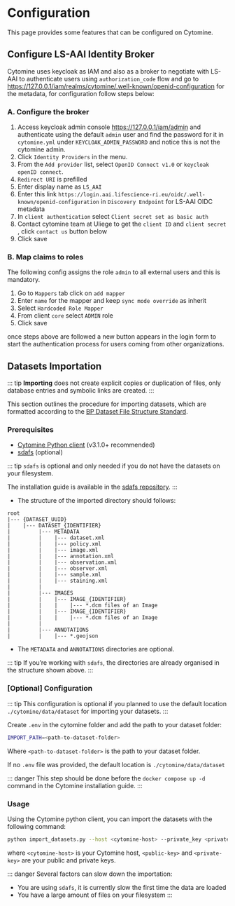 # Configuration

This page provides some features that can be configured on Cytomine.

## Configure LS-AAI Identity Broker

Cytomine uses keycloak as IAM and also as a broker to negotiate with LS-AAI to authenticate users using `authorization_code` flow and go to <https://127.0.0.1/iam/realms/cytomine/.well-known/openid-configuration> for the metadata, for configuration follow steps below:

### A. Configure the broker

1. Access keycloak admin console <https://127.0.0.1/iam/admin> and authenticate using the default `admin` user and find the password for it in `cytomine.yml` under `KEYCLOAK_ADMIN_PASSWORD` and notice this is not the cytomine admin.
2. Click `Identity Providers` in the menu.
3. From the `Add provider` list, select `OpenID Connect v1.0` or `keycloak openID connect`.
4. `Redirect URI` is prefilled
5. Enter display name as `LS_AAI`
6. Enter this link `https://login.aai.lifescience-ri.eu/oidc/.well-known/openid-configuration` in `Discovery Endpoint` for LS-AAI OIDC metadata
7. In `client authentication` select `Client secret set as basic auth`
8. Contact cytomine team at Uliege to get the `client ID` and `client secret` , click `contact us` button below
9. Click save

### B. Map claims to roles

The following config assigns the role `admin` to all external users and this is mandatory.

1. Go to `Mappers` tab click on `add mapper`
2. Enter `name` for the mapper and keep `sync mode override` as inherit
3. Select `Hardcoded Role Mapper`
4. From client `core` select `ADMIN` role
5. Click save

once steps above are followed a new button appears in the login form to start the authentication process for users coming from other organizations.

## Datasets Importation

::: tip
**Importing** does not create explicit copies or duplication of files, only database entries and symbolic links are created.
:::

This section outlines the procedure for importing datasets, which are formatted according to the [BP Dataset File Structure Standard](https://bp.nbis.se/datasets/submission/preparation-guide.html).

### Prerequisites

- [Cytomine Python client](https://github.com/cytomine/cytomine/tree/main/clients/python) (v3.1.0+ recommended)
- [sdafs](https://github.com/NBISweden/sdafs) (optional)

::: tip
`sdafs` is optional and only needed if you do not have the datasets on your filesystem.

The installation guide is available in the [sdafs repository](https://github.com/NBISweden/sdafs?tab=readme-ov-file#sdafs).
:::

- The structure of the imported directory should follows:

```
root
|--- {DATASET_UUID}
|    |--- DATASET_{IDENTIFIER}
|         |--- METADATA
|         |    |--- dataset.xml
|         |    |--- policy.xml
|         |    |--- image.xml
|         |    |--- annotation.xml
|         |    |--- observation.xml
|         |    |--- observer.xml
|         |    |--- sample.xml
|         |    |--- staining.xml
|         |
|         |--- IMAGES
|         |    |--- IMAGE_{IDENTIFIER}
|         |    |    |--- *.dcm files of an Image
|         |    |--- IMAGE_{IDENTIFIER}
|         |    |    |--- *.dcm files of an Image
|         |
|         |--- ANNOTATIONS
|         |    |--- *.geojson
```

- The `METADATA` and `ANNOTATIONS` directories are optional.

::: tip
If you’re working with `sdafs`, the directories are already organised in the structure shown above.
:::

### [Optional] Configuration

::: tip
This configuration is optional if you planned to use the default location `./cytomine/data/dataset` for importing your datasets.
:::

Create `.env` in the cytomine folder and add the path to your dataset folder:

```bash
IMPORT_PATH=<path-to-dataset-folder>
```

Where `<path-to-dataset-folder>` is the path to your dataset folder.

If no `.env` file was provided, the default location is `./cytomine/data/dataset`

::: danger
This step should be done before the `docker compose up -d` command in the Cytomine installation guide.
:::

### Usage

Using the Cytomine python client, you can import the datasets with the following command:

```bash
python import_datasets.py --host <cytomine-host> --private_key <private-key> --public_key <public-key>
```

where `<cytomine-host>` is your Cytomine host, `<public-key>` and `<private-key>` are your public and private keys.

::: danger
Several factors can slow down the importation:

- You are using `sdafs`, it is currently slow the first time the data are loaded
- You have a large amount of files on your filesystem
:::
